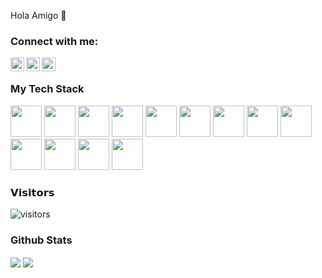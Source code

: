 Hola Amigo 👋
### Connect with me:

[<img align="left" alt="Twitter" width="22px" src="https://cdn.svgporn.com/logos/twitter.svg" />](https://twitter.com/myvin_barboza)
[<img align="left" alt="LinkedIn" width="22px" src="https://cdn.svgporn.com/logos/linkedin-icon.svg" />](https://www.linkedin.com/in/myvinb/)
[<img align="left" alt="Gmail" width="22px" src="https://cdn.svgporn.com/logos/google-gmail.svg" />](mailto:myvinbarboza@gmail.com)
<br>
### My Tech Stack
<img height="50px" width="50px" src="https://cdn.svgporn.com/logos/java.svg"> <img height="50px" width="50px" src="https://cdn.svgporn.com/logos/spring.svg"> <img height="50px" width="50px" src="https://cdn.svgporn.com/logos/javascript.svg"> <img height="50px" width="50px" src="https://cdn.svgporn.com/logos/angular.svg"> <img height="50px" width="50px" src="https://cdn.svgporn.com/logos/docker.svg"> <img height="50px" width="50px" src="https://cdn.svgporn.com/logos/aws.svg"> <img height="50px" width="50px" src="https://cdn.svgporn.com/logos/git-icon.svg"> <img height="50px" width="50px" src="https://cdn.svgporn.com/logos/visual-studio-code.svg"> <img height="50px" width="50px" src="https://cdn.svgporn.com/logos/typescript.svg"> <img height="50px" width="50px" src="https://cdn.svgporn.com/logos/python.svg"> <img height="50px" width="50px" src="https://cdn.svgporn.com/logos/react.svg"> <img height="50px" width="50px" src="https://cdn.svgporn.com/logos/html-5.svg">
<img height="50px" width="50px" src="https://cdn.svgporn.com/logos/kubernetes.svg">
     

  
### 𝗩𝗶𝘀𝗶𝘁𝗼𝗿𝘀   
![visitors](https://visitor-badge.laobi.icu/badge?page_id=myvinb.myvinb)  

### Github Stats
<img align="center" src="https://github-readme-stats.vercel.app/api/top-langs/?username=myvinb&title_color=ffffff&text_color=c9cacc&icon_color=2bbc8a&bg_color=1d1f21" /> <img align="center" src="https://github-readme-stats.vercel.app/api?username=micgogi&show_icons=true&theme=dark"> 
